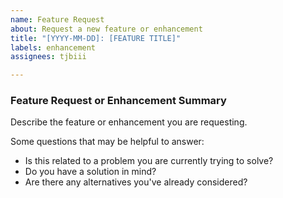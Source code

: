 ```yaml
---
name: Feature Request
about: Request a new feature or enhancement
title: "[YYYY-MM-DD]: [FEATURE TITLE]"
labels: enhancement
assignees: tjbiii

---
```


### Feature Request or Enhancement Summary

Describe the feature or enhancement you are requesting.

Some questions that may be helpful to answer:

- Is this related to a problem you are currently trying to solve?
- Do you have a solution in mind?
- Are there any alternatives you've already considered?
